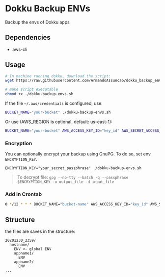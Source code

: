 # Dokku Backup ENVs

Backup the envs of Dokku apps

## Dependencies

- aws-cli

## Usage

```sh
# In machine running dokku, download the script:
wget https://raw.githubusercontent.com/ArmandoAssuncao/dokku_backup_envs/master/dokku-backup-envs.sh
```

```sh
# make script executable
chmod +x ./dokku-backup-envs.sh
```

If the file `~/.aws/credentials` is configured, use:
```sh
BUCKET_NAME="your-bucket" ./dokku-backup-envs.sh
```

Or use (AWS_REGION is optional, default: us-east-1):
```sh
BUCKET_NAME="your-bucket" AWS_ACCESS_KEY_ID="key_id" AWS_SECRET_ACCESS_KEY="secret" AWS_REGION="us-east-1" ./dokku-backup-envs.sh
```

### Encryption

You can optionally encrypt your backup using GnuPG. To do so, set env `ENCRYPTION_KEY`.

`ENCRYPTION_KEY="your_secret_passphrase" ./dokku-backup-envs.sh`

> To decrypt file: `gpg --no-tty --batch -q --passphrase $ENCRYPTION_KEY -o output_file -d input_file`

### Add in Crontab

```sh
0 */12 * * * BUCKET_NAME="bucket-name" AWS_ACCESS_KEY_ID="key_id" AWS_SECRET_ACCESS_KEY="secret" AWS_REGION=us-east-1 /bin/sh /root/scripts/dokku-backup-envs.sh
```

## Structure

the files are saves in the structure:
```
20201230_2359/
  hostname/
    ENV <- global ENV
    appname1/
      ENV
    appname2/
      ENV
...
```
